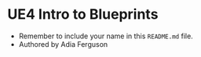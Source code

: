 # UE4 Intro to Blueprints

* Remember to include your name in this `README.md` file.
* Authored by Adia Ferguson

